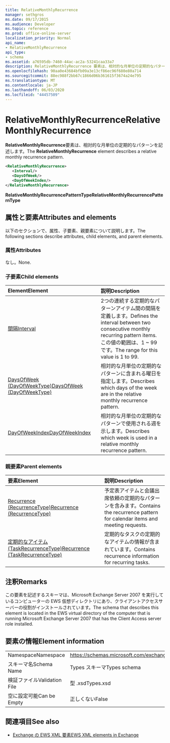 ```yaml
---
title: RelativeMonthlyRecurrence
manager: sethgros
ms.date: 09/17/2015
ms.audience: Developer
ms.topic: reference
ms.prod: office-online-server
localization_priority: Normal
api_name:
- RelativeMonthlyRecurrence
api_type:
- schema
ms.assetid: a76595db-7460-44ac-ac2a-53241caa33a7
description: RelativeMonthlyRecurrence 要素は、相対的な月単位の定期的なパターンを記述します。
ms.openlocfilehash: 90aa0e43684bfb09a3e13cf86ec96f680e80a714
ms.sourcegitcommit: 88ec988f2bb67c1866d06b361615f3674a24e795
ms.translationtype: MT
ms.contentlocale: ja-JP
ms.lasthandoff: 06/03/2020
ms.locfileid: "44457509"
---
```

# <a name="relativemonthlyrecurrence"></a><span data-ttu-id="9bcba-103">RelativeMonthlyRecurrence</span><span class="sxs-lookup"><span data-stu-id="9bcba-103">RelativeMonthlyRecurrence</span></span>

<span data-ttu-id="9bcba-104">**RelativeMonthlyRecurrence**要素は、相対的な月単位の定期的なパターンを記述します。</span><span class="sxs-lookup"><span data-stu-id="9bcba-104">The **RelativeMonthlyRecurrence** element describes a relative monthly recurrence pattern.</span></span> 
  
```xml
<RelativeMonthlyRecurrence>
   <Interval/>
   <DaysOfWeek/>
   <DayOfWeekIndex/>
</RelativeMonthlyRecurrence>
```

 <span data-ttu-id="9bcba-105">**RelativeMonthlyRecurrencePatternType**</span><span class="sxs-lookup"><span data-stu-id="9bcba-105">**RelativeMonthlyRecurrencePatternType**</span></span>
## <a name="attributes-and-elements"></a><span data-ttu-id="9bcba-106">属性と要素</span><span class="sxs-lookup"><span data-stu-id="9bcba-106">Attributes and elements</span></span>

<span data-ttu-id="9bcba-107">以下のセクションで、属性、子要素、親要素について説明します。</span><span class="sxs-lookup"><span data-stu-id="9bcba-107">The following sections describe attributes, child elements, and parent elements.</span></span>
  
### <a name="attributes"></a><span data-ttu-id="9bcba-108">属性</span><span class="sxs-lookup"><span data-stu-id="9bcba-108">Attributes</span></span>

<span data-ttu-id="9bcba-109">なし。</span><span class="sxs-lookup"><span data-stu-id="9bcba-109">None.</span></span>
  
### <a name="child-elements"></a><span data-ttu-id="9bcba-110">子要素</span><span class="sxs-lookup"><span data-stu-id="9bcba-110">Child elements</span></span>

|<span data-ttu-id="9bcba-111">**Element**</span><span class="sxs-lookup"><span data-stu-id="9bcba-111">**Element**</span></span>|<span data-ttu-id="9bcba-112">**説明**</span><span class="sxs-lookup"><span data-stu-id="9bcba-112">**Description**</span></span>|
|:-----|:-----|
|[<span data-ttu-id="9bcba-113">間隔</span><span class="sxs-lookup"><span data-stu-id="9bcba-113">Interval</span></span>](interval.md) <br/> |<span data-ttu-id="9bcba-114">2つの連続する定期的なパターンアイテム間の間隔を定義します。</span><span class="sxs-lookup"><span data-stu-id="9bcba-114">Defines the interval between two consecutive monthly recurring pattern items.</span></span> <span data-ttu-id="9bcba-115">この値の範囲は、1 ~ 99 です。</span><span class="sxs-lookup"><span data-stu-id="9bcba-115">The range for this value is 1 to 99.</span></span>  <br/> |
|[<span data-ttu-id="9bcba-116">DaysOfWeek (DayOfWeekType)</span><span class="sxs-lookup"><span data-stu-id="9bcba-116">DaysOfWeek (DayOfWeekType)</span></span>](daysofweek-dayofweektype.md) <br/> |<span data-ttu-id="9bcba-117">相対的な月単位の定期的なパターンに含まれる曜日を指定します。</span><span class="sxs-lookup"><span data-stu-id="9bcba-117">Describes which days of the week are in the relative monthly recurrence pattern.</span></span>  <br/> |
|[<span data-ttu-id="9bcba-118">DayOfWeekIndex</span><span class="sxs-lookup"><span data-stu-id="9bcba-118">DayOfWeekIndex</span></span>](dayofweekindex.md) <br/> |<span data-ttu-id="9bcba-119">相対的な月単位の定期的なパターンで使用される週を示します。</span><span class="sxs-lookup"><span data-stu-id="9bcba-119">Describes which week is used in a relative monthly recurrence pattern.</span></span>  <br/> |
   
### <a name="parent-elements"></a><span data-ttu-id="9bcba-120">親要素</span><span class="sxs-lookup"><span data-stu-id="9bcba-120">Parent elements</span></span>

|<span data-ttu-id="9bcba-121">**要素**</span><span class="sxs-lookup"><span data-stu-id="9bcba-121">**Element**</span></span>|<span data-ttu-id="9bcba-122">**説明**</span><span class="sxs-lookup"><span data-stu-id="9bcba-122">**Description**</span></span>|
|:-----|:-----|
|[<span data-ttu-id="9bcba-123">Recurrence (RecurrenceType)</span><span class="sxs-lookup"><span data-stu-id="9bcba-123">Recurrence (RecurrenceType)</span></span>](recurrence-recurrencetype.md) <br/> |<span data-ttu-id="9bcba-124">予定表アイテムと会議出席依頼の定期的なパターンを含みます。</span><span class="sxs-lookup"><span data-stu-id="9bcba-124">Contains the recurrence pattern for calendar items and meeting requests.</span></span>  <br/> |
|[<span data-ttu-id="9bcba-125">定期的なアイテム (TaskRecurrenceType)</span><span class="sxs-lookup"><span data-stu-id="9bcba-125">Recurrence (TaskRecurrenceType)</span></span>](recurrence-taskrecurrencetype.md) <br/> |<span data-ttu-id="9bcba-126">定期的なタスクの定期的なアイテムの情報が含まれています。</span><span class="sxs-lookup"><span data-stu-id="9bcba-126">Contains recurrence information for recurring tasks.</span></span>  <br/> |
   
## <a name="remarks"></a><span data-ttu-id="9bcba-127">注釈</span><span class="sxs-lookup"><span data-stu-id="9bcba-127">Remarks</span></span>

<span data-ttu-id="9bcba-128">この要素を記述するスキーマは、Microsoft Exchange Server 2007 を実行しているコンピューターの EWS 仮想ディレクトリにあり、クライアントアクセスサーバーの役割がインストールされています。</span><span class="sxs-lookup"><span data-stu-id="9bcba-128">The schema that describes this element is located in the EWS virtual directory of the computer that is running Microsoft Exchange Server 2007 that has the Client Access server role installed.</span></span>
  
## <a name="element-information"></a><span data-ttu-id="9bcba-129">要素の情報</span><span class="sxs-lookup"><span data-stu-id="9bcba-129">Element information</span></span>

|||
|:-----|:-----|
|<span data-ttu-id="9bcba-130">Namespace</span><span class="sxs-lookup"><span data-stu-id="9bcba-130">Namespace</span></span>  <br/> |https://schemas.microsoft.com/exchange/services/2006/types  <br/> |
|<span data-ttu-id="9bcba-131">スキーマ名</span><span class="sxs-lookup"><span data-stu-id="9bcba-131">Schema Name</span></span>  <br/> |<span data-ttu-id="9bcba-132">Types スキーマ</span><span class="sxs-lookup"><span data-stu-id="9bcba-132">Types schema</span></span>  <br/> |
|<span data-ttu-id="9bcba-133">検証ファイル</span><span class="sxs-lookup"><span data-stu-id="9bcba-133">Validation File</span></span>  <br/> |<span data-ttu-id="9bcba-134">型 .xsd</span><span class="sxs-lookup"><span data-stu-id="9bcba-134">Types.xsd</span></span>  <br/> |
|<span data-ttu-id="9bcba-135">空に設定可能</span><span class="sxs-lookup"><span data-stu-id="9bcba-135">Can be Empty</span></span>  <br/> |<span data-ttu-id="9bcba-136">正しくない</span><span class="sxs-lookup"><span data-stu-id="9bcba-136">False</span></span>  <br/> |
   
## <a name="see-also"></a><span data-ttu-id="9bcba-137">関連項目</span><span class="sxs-lookup"><span data-stu-id="9bcba-137">See also</span></span>



- [<span data-ttu-id="9bcba-138">Exchange の EWS XML 要素</span><span class="sxs-lookup"><span data-stu-id="9bcba-138">EWS XML elements in Exchange</span></span>](ews-xml-elements-in-exchange.md)

